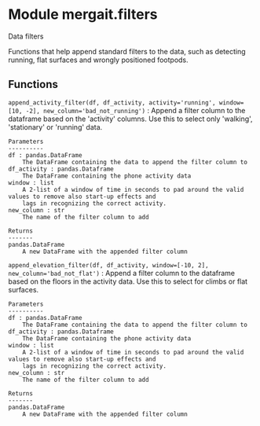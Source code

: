 Module mergait.filters
======================
Data filters

Functions that help append standard filters to the data, such as detecting running, flat surfaces
and wrongly positioned footpods.

Functions
---------

    
`append_activity_filter(df, df_activity, activity='running', window=[10, -2], new_column='bad_not_running')`
:   Append a filter column to the dataframe based on the 'activity' columns.
    Use this to select only 'walking', 'stationary' or 'running' data.
    
    Parameters
    ----------
    df : pandas.DataFrame
        The DataFrame containing the data to append the filter column to
    df_activity : pandas.Dataframe
        The DataFrame containing the phone activity data
    window : list
        A 2-list of a window of time in seconds to pad around the valid values to remove also start-up effects and
        lags in recognizing the correct activity.
    new_column : str
        The name of the filter column to add
    
    Returns
    -------
    pandas.DataFrame
        A new DataFrame with the appended filter column

    
`append_elevation_filter(df, df_activity, window=[-10, 2], new_column='bad_not_flat')`
:   Append a filter column to the dataframe based on the floors in the activity data.
    Use this to select for climbs or flat surfaces.
    
    Parameters
    ----------
    df : pandas.DataFrame
        The DataFrame containing the data to append the filter column to
    df_activity : pandas.Dataframe
        The DataFrame containing the phone activity data
    window : list
        A 2-list of a window of time in seconds to pad around the valid values to remove also start-up effects and
        lags in recognizing the correct activity.
    new_column : str
        The name of the filter column to add
    
    Returns
    -------
    pandas.DataFrame
        A new DataFrame with the appended filter column